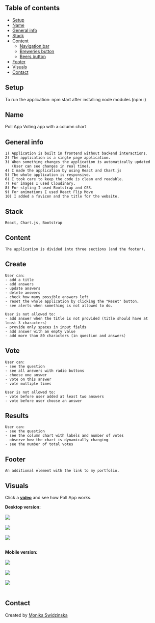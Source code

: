 ## Table of contents
* [Setup](#setup)
* [Name](#name)
* [General info](#general-info)
* [Stack](#stack)
* [Content](#content)
    - [Navigation bar](#navigation-bar)
    - [Breweries button](#breweries-button)
    - [Beers button](#beers-button)
* [Footer](#footer)
* [Visuals](#visuals)
* [Contact](#contact)
## Setup
To run the application: npm start after installing node modules (npm i)
## Name
Poll App
Voting app with a column chart
## General info
    1) Application is built in frontend without backend interactions.
    2) The application is a single page application.
    3) When something changes the application is automatically updated
       (User can see changes in real time). 
    4) I made the application by using React and Chart.js
    5) The whole application is responsive.
    6) I took care to keep the code is clean and readable.
    7) For images I used Cloudinary.
    8) For styling I used Bootstrap and CSS.
    9) For animations I used React Flip Move
    10) I added a favicon and the title for the website.
## Stack
    React, Chart.js, Bootstrap

## Content    
    The application is divided into three sections (and the footer).
## Create
    User can:
    - add a title 
    - add answers
    - update answers
    - delete answers
    - check how many possible answers left
    - reset the whole application by clicking the "Reset" button.
    - see alerts when something is not allowed to do.

    User is not allowed to:
    - add answer when the title is not provided (title should have at least 3 characters)
    - provide only spaces in input fields
    - add answer with an empty value
    - add more than 80 characters (in question and answers)
   
## Vote
    User can:
    - see the question
    - see all answers with radio buttons
    - choose one answer
    - vote on this answer
    - vote multiple times

    User is not allowed to:
    - vote before user added at least two answers
    - vote before user choose an answer
    
## Results
    User can:
    - see the question
    - see the column chart with labels and number of votes 
    - observe how the chart is dynamically changing
    - see the number of total votes
        
## Footer
    An additional element with the link to my portfolio.
    
## Visuals
Click a <a href="https://youtu.be/SOFQ6ZrYIBA"><b>video</b></a> and see how Poll App works.

<b>Desktop version:</b>
<br><br>
<img src="https://res.cloudinary.com/mokaweb/image/upload/v1603906798/PollApp/PollApp-1.png" />
<br><br>
<img src="https://res.cloudinary.com/mokaweb/image/upload/v1603906796/PollApp/PollApp-2.png" />
<br><br>
<img src="https://res.cloudinary.com/mokaweb/image/upload/v1603906794/PollApp/PollApp-3.png" />
<br><br>

<b>Mobile version:</b>
<br><br>
<img src="https://res.cloudinary.com/mokaweb/image/upload/v1603915143/PollApp/Poll-app-mobile1.png" />
<br><br>
<img src="https://res.cloudinary.com/mokaweb/image/upload/v1603915143/PollApp/Poll-app-mobile2.png" />
<br><br>
<img src="https://res.cloudinary.com/mokaweb/image/upload/v1603915143/PollApp/Poll-app-mobile3.png" />
<br><br>

## Contact
Created by <a href="https://monikaswidzinska.netlify.app">Monika Swidzinska</a>